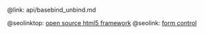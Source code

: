 @link: api/basebind_unbind.md

@seolinktop: [open source html5 framework](https://webix.com)
@seolink: [form control](https://webix.com/widget/form/)